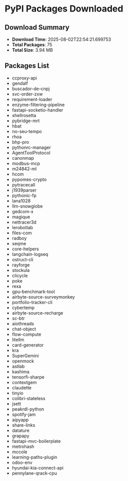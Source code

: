 # PyPI Packages Downloaded

## Download Summary
- **Download Time**: 2025-08-02T22:54:21.699753
- **Total Packages**: 75
- **Total Size**: 3.94 MB

## Packages List
- ccproxy-api
- gendalf
- buscador-de-cnpj
- svc-order-zxw
- requirement-loader
- enzyme-filtering-pipeline
- fastapi-socketio-handler
- shellrosetta
- pybridge-mrt
- hbat
- no-seu-tempo
- rhoa
- bhp-pro
- pythonrc-manager
- AgentToolProtocol
- canonmap
- modbus-mcp
- m24842-ml
- hcom
- pypomes-crypto
- pytracecall
- j1939parser
- pythonic-fp
- lana1028
- llm-snowglobe
- gedcom-x
- magique
- nettracer3d
- lerobotlab
- files-com
- radboy
- seqme
- core-helpers
- langchain-logseq
- ostruct-cli
- rayforge
- stockula
- clicycle
- poke
- rexa
- gpu-benchmark-tool
- airbyte-source-surveymonkey
- portfolio-tracker-cli
- cybertemp
- airbyte-source-recharge
- sc-btr
- aiothreads
- chat-object
- flow-compute
- litellm
- card-generator
- kra
- SuperGemini
- openmock
- astlab
- kashima
- tensorfi-sharpe
- contextgem
- claudette
- tinyio
- colibri-stateless
- jsett
- peakrdl-python
- spotify-jam
- aipyapp
- share-links
- datature
- grapapy
- fastapi-mvc-boilerplate
- metrohash
- mccole
- learning-paths-plugin
- odoo-env
- hyundai-kia-connect-api
- pennylane-qrack-cpu
